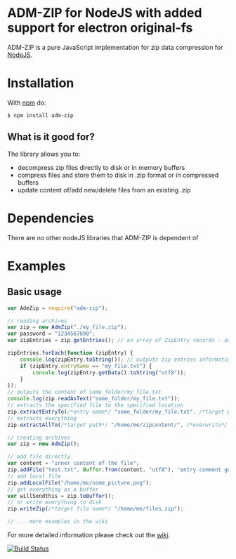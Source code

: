 # ADM-ZIP for NodeJS with added support for electron original-fs

ADM-ZIP is a pure JavaScript implementation for zip data compression for [NodeJS](https://nodejs.org/).

# Installation

With [npm](https://www.npmjs.com/) do:

    $ npm install adm-zip

## What is it good for?

The library allows you to:

-   decompress zip files directly to disk or in memory buffers
-   compress files and store them to disk in .zip format or in compressed buffers
-   update content of/add new/delete files from an existing .zip

# Dependencies

There are no other nodeJS libraries that ADM-ZIP is dependent of

# Examples

## Basic usage

```javascript
var AdmZip = require("adm-zip");

// reading archives
var zip = new AdmZip("./my_file.zip");
var password = "1234567890";
var zipEntries = zip.getEntries(); // an array of ZipEntry records - add password parameter if entries are password protected

zipEntries.forEach(function (zipEntry) {
    console.log(zipEntry.toString()); // outputs zip entries information
    if (zipEntry.entryName == "my_file.txt") {
        console.log(zipEntry.getData().toString("utf8"));
    }
});
// outputs the content of some_folder/my_file.txt
console.log(zip.readAsText("some_folder/my_file.txt"));
// extracts the specified file to the specified location
zip.extractEntryTo(/*entry name*/ "some_folder/my_file.txt", /*target path*/ "/home/me/tempfolder", /*maintainEntryPath*/ false, /*overwrite*/ true);
// extracts everything
zip.extractAllTo(/*target path*/ "/home/me/zipcontent/", /*overwrite*/ true);

// creating archives
var zip = new AdmZip();

// add file directly
var content = "inner content of the file";
zip.addFile("test.txt", Buffer.from(content, "utf8"), "entry comment goes here");
// add local file
zip.addLocalFile("/home/me/some_picture.png");
// get everything as a buffer
var willSendthis = zip.toBuffer();
// or write everything to disk
zip.writeZip(/*target file name*/ "/home/me/files.zip");

// ... more examples in the wiki
```

For more detailed information please check out the [wiki](https://github.com/cthackers/adm-zip/wiki).

[![Build Status](https://travis-ci.org/cthackers/adm-zip.svg?branch=master)](https://travis-ci.org/cthackers/adm-zip)
